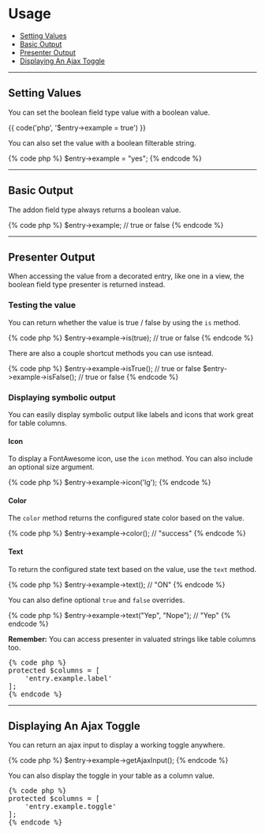 # Usage

- [Setting Values](#mutator)
- [Basic Output](#output)
- [Presenter Output](#presenter)
- [Displaying An Ajax Toggle](#ajax)

<hr>

<a name="mutator"></a>
## Setting Values

You can set the boolean field type value with a boolean value.

{{ code('php', '$entry->example = true') }}

You can also set the value with a boolean filterable string.

{% code php %}
$entry->example = "yes";
{% endcode %}

<hr>

<a name="output"></a>
## Basic Output

The addon field type always returns a boolean value.

{% code php %}
$entry->example; // true or false
{% endcode %}

<hr>

<a name="presenter"></a>
## Presenter Output

When accessing the value from a decorated entry, like one in a view, the boolean field type presenter is returned instead.

### Testing the value

You can return whether the value is true / false by using the `is` method.

{% code php %}
$entry->example->is(true); // true or false
{% endcode %}

There are also a couple shortcut methods you can use isntead.

{% code php %}
$entry->example->isTrue(); // true or false
$entry->example->isFalse(); // true or false
{% endcode %}

### Displaying symbolic output

You can easily display symbolic output like labels and icons that work great for table columns.

#### Icon

To display a FontAwesome icon, use the `icon` method. You can also include an optional size argument.

{% code php %}
$entry->example->icon('lg');
{% endcode %}

#### Color

The `color` method returns the configured state color based on the value.

{% code php %}
$entry->example->color(); // "success"
{% endcode %}

#### Text

To return the configured state text based on the value, use the `text` method.

{% code php %}
$entry->example->text(); // "ON"
{% endcode %}

You can also define optional `true` and `false` overrides.

{% code php %}
$entry->example->text("Yep", "Nope"); // "Yep"
{% endcode %}

**Remember:** You can access presenter in valuated strings like table columns too.

<pre>
{% code php %}
protected $columns = [
    'entry.example.label'
];
{% endcode %}
</pre>

<hr>

<a name="ajax"></a>
## Displaying An Ajax Toggle

You can return an ajax input to display a working toggle anywhere.

{% code php %}
$entry->example->getAjaxInput();
{% endcode %}

You can also display the toggle in your table as a column value.

<pre>
{% code php %}
protected $columns = [
    'entry.example.toggle'
];
{% endcode %}
</pre>
